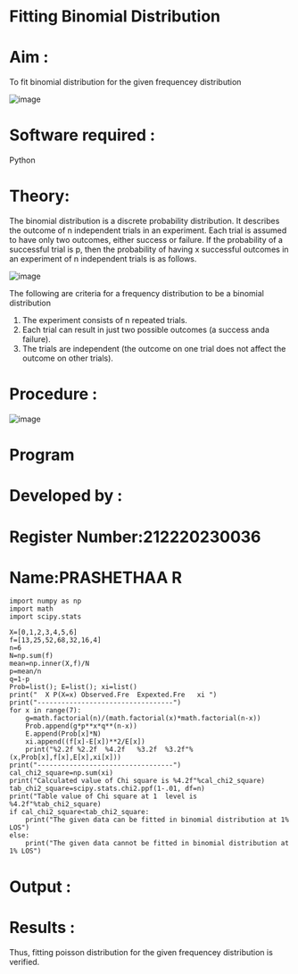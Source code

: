 # Fitting Binomial Distribution

# Aim : 

To fit binomial distribution for the given frequencey distribution

![image](https://user-images.githubusercontent.com/104613195/165903525-d4a642fc-ae42-476c-842f-bec7f72987c8.png)

# Software required :  

Python

# Theory:

The binomial distribution is a discrete probability distribution. It describes the outcome of n independent trials in an experiment. Each trial is assumed to have only two outcomes, either success or failure. If the probability of a successful trial is p, then the probability of having x successful outcomes in an experiment of n independent trials is as follows.

![image](https://user-images.githubusercontent.com/104613195/165905146-30e5b86e-4159-41a3-aa6d-885204c2e36a.png)

The following are criteria for a frequency distribution to be a binomial distribution
1. The experiment consists of n repeated trials.
2. Each trial can result in just two possible outcomes (a success anda failure).
3. The trials are independent (the outcome on one trial does not affect the outcome on other trials).
 
# Procedure :

![image](https://user-images.githubusercontent.com/104613195/166250867-46571ef5-f77b-4658-86ce-1c60c52fdfb1.png)

# Program
# Developed by : 
# Register Number:212220230036
# Name:PRASHETHAA R
```
import numpy as np
import math
import scipy.stats

X=[0,1,2,3,4,5,6]
f=[13,25,52,68,32,16,4]
n=6
N=np.sum(f)
mean=np.inner(X,f)/N
p=mean/n
q=1-p
Prob=list(); E=list(); xi=list()
print("  X P(X=x) Observed.Fre  Expexted.Fre   xi ")
print("----------------------------------")
for x in range(7):
    g=math.factorial(n)/(math.factorial(x)*math.factorial(n-x))
    Prob.append(g*p**x*q**(n-x))
    E.append(Prob[x]*N)
    xi.append((f[x]-E[x])**2/E[x])
    print("%2.2f %2.2f  %4.2f   %3.2f  %3.2f"%(x,Prob[x],f[x],E[x],xi[x]))
print("----------------------------------")
cal_chi2_square=np.sum(xi)
print("Calculated value of Chi square is %4.2f"%cal_chi2_square)
tab_chi2_square=scipy.stats.chi2.ppf(1-.01, df=n)
print("Table value of Chi square at 1  level is %4.2f"%tab_chi2_square)
if cal_chi2_square<tab_chi2_square:
    print("The given data can be fitted in binomial distribution at 1% LOS")
else:
    print("The given data cannot be fitted in binomial distribution at 1% LOS")
```
# Output :

# Results : 
Thus, fitting poisson distribution for the given frequencey distribution is verified.
